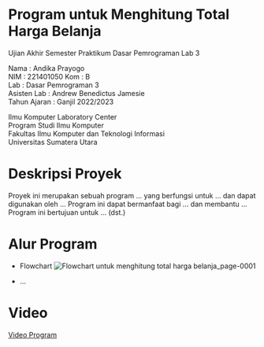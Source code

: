 # Program untuk Menghitung Total Harga Belanja
Ujian Akhir Semester Praktikum Dasar Pemrograman Lab 3  

Nama : Andika Prayogo  
NIM  : 221401050 
Kom  : B  
Lab  : Dasar Pemrograman 3  
Asisten Lab : Andrew Benedictus Jamesie  
Tahun Ajaran : Ganjil 2022/2023  

Ilmu Komputer Laboratory Center  
Program Studi Ilmu Komputer  
Fakultas Ilmu Komputer dan Teknologi Informasi  
Universitas Sumatera Utara  

# Deskripsi Proyek
Proyek ini merupakan sebuah program ... yang berfungsi untuk ... dan dapat digunakan oleh ... Program ini dapat bermanfaat bagi ... dan membantu ... Program ini bertujuan untuk ... (dst.)

# Alur Program
 - Flowchart
 ![Flowchart untuk menghitung total harga belanja_page-0001](https://user-images.githubusercontent.com/116491264/209615597-f1e73d54-244c-4bd9-80a0-19a24701a20f.jpg)
                         
- ...

# Video
[Video Program](https://www.youtube.com "Program Analisis ...")
